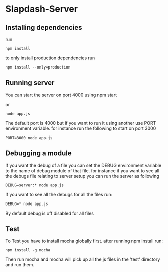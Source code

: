 # Slapdash-Server

## Installing dependencies
run

	npm install


to only install production dependencies run

	npm install --only=production

## Running server
You can start the server on port 4000 using
	npm start

or

	node app.js

The default port is 4000 but if you want to run
it using another use PORT environment variable.
for instance run the following to start on port
3000

	PORT=3000 node app.js

## Debugging a module

If you want the debug of a file you can set the
DEBUG environment variable to the name of debug
module of that file. for instance if you want to
see all the debugs file relating to server setup
you can run the server as following

	DEBUG=server:* node app.js

If you want to see all the debugs for all the files
run:

	DEBUG=* node app.js

By default debug is off disabled for all files

## Test
To Test you have to install mocha globally first. after running
npm install run:

	npm install -g mocha

Then run mocha and mocha will pick up all the js files in the
'test' directory and run them.
